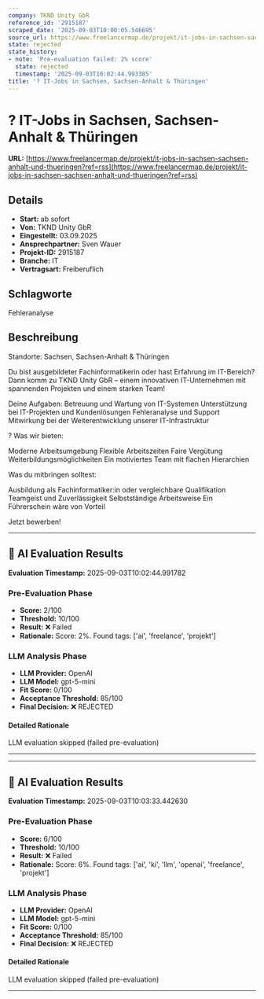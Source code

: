 ```yaml
---
company: TKND Unity GbR
reference_id: '2915187'
scraped_date: '2025-09-03T10:00:05.546695'
source_url: https://www.freelancermap.de/projekt/it-jobs-in-sachsen-sachsen-anhalt-und-thueringen?ref=rss
state: rejected
state_history:
- note: 'Pre-evaluation failed: 2% score'
  state: rejected
  timestamp: '2025-09-03T10:02:44.993385'
title: '? IT-Jobs in Sachsen, Sachsen-Anhalt & Thüringen'
---
```



# ? IT-Jobs in Sachsen, Sachsen-Anhalt & Thüringen
**URL:** [https://www.freelancermap.de/projekt/it-jobs-in-sachsen-sachsen-anhalt-und-thueringen?ref=rss](https://www.freelancermap.de/projekt/it-jobs-in-sachsen-sachsen-anhalt-und-thueringen?ref=rss)
## Details
- **Start:** ab sofort
- **Von:** TKND Unity GbR
- **Eingestellt:** 03.09.2025
- **Ansprechpartner:** Sven Wauer
- **Projekt-ID:** 2915187
- **Branche:** IT
- **Vertragsart:** Freiberuflich

## Schlagworte
Fehleranalyse

## Beschreibung
Standorte: Sachsen, Sachsen-Anhalt & Thüringen

Du bist ausgebildeter Fachinformatikerin oder hast Erfahrung im IT-Bereich?
Dann komm zu TKND Unity GbR – einem innovativen IT-Unternehmen mit spannenden Projekten und einem starken Team!

Deine Aufgaben:
Betreuung und Wartung von IT-Systemen
Unterstützung bei IT-Projekten und Kundenlösungen
Fehleranalyse und Support
Mitwirkung bei der Weiterentwicklung unserer IT-Infrastruktur

? Was wir bieten:

Moderne Arbeitsumgebung
Flexible Arbeitszeiten
Faire Vergütung
Weiterbildungsmöglichkeiten
Ein motiviertes Team mit flachen Hierarchien

Was du mitbringen solltest:

Ausbildung als Fachinformatiker:in oder vergleichbare Qualifikation
Teamgeist und Zuverlässigkeit
Selbstständige Arbeitsweise
Ein Führerschein wäre von Vorteil

Jetzt bewerben!

---

## 🤖 AI Evaluation Results

**Evaluation Timestamp:** 2025-09-03T10:02:44.991782

### Pre-Evaluation Phase
- **Score:** 2/100
- **Threshold:** 10/100
- **Result:** ❌ Failed
- **Rationale:** Score: 2%. Found tags: ['ai', 'freelance', 'projekt']

### LLM Analysis Phase
- **LLM Provider:** OpenAI
- **LLM Model:** gpt-5-mini
- **Fit Score:** 0/100
- **Acceptance Threshold:** 85/100
- **Final Decision:** ❌ REJECTED

#### Detailed Rationale
LLM evaluation skipped (failed pre-evaluation)

---


---

## 🤖 AI Evaluation Results

**Evaluation Timestamp:** 2025-09-03T10:03:33.442630

### Pre-Evaluation Phase
- **Score:** 6/100
- **Threshold:** 10/100
- **Result:** ❌ Failed
- **Rationale:** Score: 6%. Found tags: ['ai', 'ki', 'llm', 'openai', 'freelance', 'projekt']

### LLM Analysis Phase
- **LLM Provider:** OpenAI
- **LLM Model:** gpt-5-mini
- **Fit Score:** 0/100
- **Acceptance Threshold:** 85/100
- **Final Decision:** ❌ REJECTED

#### Detailed Rationale
LLM evaluation skipped (failed pre-evaluation)

---
